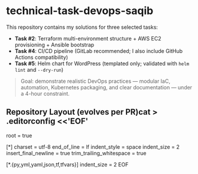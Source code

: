 # technical-task-devops-saqib
This repository contains my solutions for three selected tasks:

- **Task #2**: Terraform multi-environment structure + AWS EC2 provisioning + Ansible bootstrap  
- **Task #4**: CI/CD pipeline (GitLab recommended; I also include GitHub Actions compatibility)  
- **Task #5**: Helm chart for WordPress (templated only; validated with `helm lint` and `--dry-run`)

> Goal: demonstrate realistic DevOps practices — modular IaC, automation, Kubernetes packaging, and clear documentation — under a 4-hour constraint.

## Repository Layout (evolves per PR)cat > .editorconfig <<'EOF'
root = true

[*]
charset = utf-8
end_of_line = lf
indent_style = space
indent_size = 2
insert_final_newline = true
trim_trailing_whitespace = true

[*.{py,yml,yaml,json,tf,tfvars}]
indent_size = 2
EOF